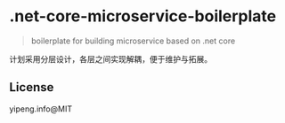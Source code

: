 # .net-core-microservice-boilerplate

> boilerplate for building microservice based on .net core

计划采用分层设计，各层之间实现解耦，便于维护与拓展。

## License

yipeng.info@MIT
